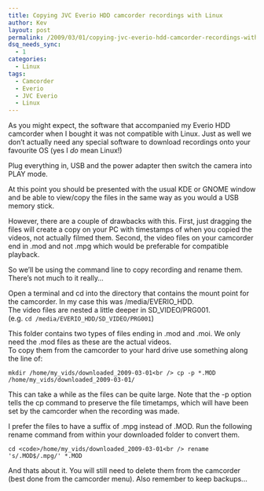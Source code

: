 ```yaml
---
title: Copying JVC Everio HDD camcorder recordings with Linux
author: Kev
layout: post
permalink: /2009/03/01/copying-jvc-everio-hdd-camcorder-recordings-with-linux/
dsq_needs_sync:
  - 1
categories:
  - Linux
tags:
  - Camcorder
  - Everio
  - JVC Everio
  - Linux
---
```

As you might expect, the software that accompanied my Everio HDD camcorder when I bought it was not compatible with Linux. Just as well we don&#8217;t actually need any special software to download recordings onto your favourite OS (yes I *do* mean Linux!)

Plug everything in, USB and the power adapter then switch the camera into PLAY mode.

At this point you should be presented with the usual KDE or GNOME window and be able to view/copy the files in the same way as you would a USB memory stick.

However, there are a couple of drawbacks with this. First, just dragging the files will create a copy on your PC with timestamps of when you copied the videos, not actually filmed them. Second, the video files on your camcorder end in .mod and not .mpg which would be preferable for compatible playback.

So we&#8217;ll be using the command line to copy recording and rename them. There&#8217;s not much to it really&#8230;<!--more-->

Open a terminal and cd into the directory that contains the mount point for the camcorder. In my case this was /media/EVERIO_HDD.  
The video files are nested a little deeper in SD_VIDEO/PRG001.  
(e.g. `cd /media/EVERIO_HDD/SD_VIDEO/PRG001`)

This folder contains two types of files ending in .mod and .moi. We only need the .mod files as these are the actual videos.  
To copy them from the camcorder to your hard drive use something along the line of:

`mkdir /home/my_vids/downloaded_2009-03-01<br />
cp -p *.MOD /home/my_vids/downloaded_2009-03-01/`

This can take a while as the files can be quite large. Note that the -p option tells the cp command to preserve the file timetamps, which will have been set by the camcorder when the recording was made.

I prefer the files to have a suffix of .mpg instead of .MOD. Run the following rename command from within your downloaded folder to convert them.

`cd <code>/home/my_vids/downloaded_2009-03-01<br />
rename 's/.MOD$/.mpg/' *.MOD`

And thats about it. You will still need to delete them from the camcorder (best done from the camcorder menu). Also remember to keep backups...